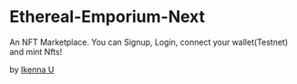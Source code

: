 # Ethereal-Emporium-Next

An NFT Marketplace. You can Signup, Login, connect your wallet(Testnet) and mint Nfts!

by [Ikenna U](https://github.com/iykethe1st)
